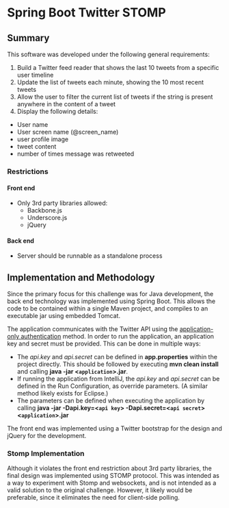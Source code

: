 # Spring Boot Twitter STOMP

## Summary

This software was developed under the following general requirements:

1. Build a Twitter feed reader that shows the last 10 tweets from a specific user timeline
1. Update the list of tweets each minute, showing the 10 most recent tweets
1. Allow the user to filter the current list of tweets if the string is present anywhere in the content of a tweet
1. Display the following details:
  * User name
  * User screen name (@screen_name)
  * user profile image
  * tweet content
  * number of times message was retweeted

### Restrictions
#### Front end
* Only 3rd party libraries allowed:
  * Backbone.js
  * Underscore.js
  * jQuery

#### Back end
* Server should be runnable as a standalone process

## Implementation and Methodology
Since the primary focus for this challenge was for Java development, the back end technology was implemented using Spring Boot.  This allows the code to be contained within a single Maven project, and compiles to an executable jar using embedded Tomcat.

The application communicates with the Twitter API using the [application-only authentication](https://dev.twitter.com/oauth/application-only) method.  In order to run the application, an application key and secret must be provided.  This can be done in multiple ways:
* The _api.key_ and _api.secret_ can be defined in __app.properties__ within the project directly.  This should be followed by executing __mvn clean install__ and calling __java -jar <`application`>.jar__.
* If running the application from IntelliJ, the _api.key_ and _api.secret_ can be defined in the Run Configuration, as override parameters. (A similar method likely exists for Eclipse.)
* The parameters can be defined when executing the application by calling __java -jar -Dapi.key=<`api key`> -Dapi.secret=<`api secret`> <`application`>.jar__

The front end was implemented using a Twitter bootstrap for the design and jQuery for the development.

### Stomp Implementation
Although it violates the front end restriction about 3rd party libraries, the final design was implemented using STOMP protocol.  This was intended as a way to experiment with Stomp and websockets, and is not intended as a valid solution to the original challenge.  However, it likely would be preferable, since it eliminates the need for client-side polling.
